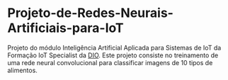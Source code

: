 # Projeto-de-Redes-Neurais-Artificiais-para-IoT

Projeto do módulo Inteligência Artificial Aplicada para Sistemas de IoT da Formação IoT Specialist da [DIO](https://www.dio.me/es). Este projeto consiste no treinamento de uma rede neural convolucional para classificar imagens de 10 tipos de alimentos. 

